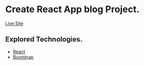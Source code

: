 # Create React App blog Project.
[Live Site](https://jafry-foodies-restaurant.netlify.app/)

## Explored Technologies.
- [React](https://reactjs.org/)
- [Bootstrap](https://getbootstrap.com/docs/5.0/getting-started/introduction/)

